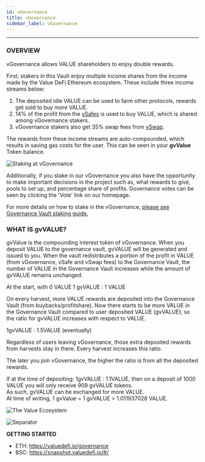 ```yaml
---
id: vGovernance
title: vGovernance
sidebar_label: vGovernance
---
```


---

### OVERVIEW

vGovernance allows VALUE shareholders to enjoy double rewards.

First, stakers in this Vault enjoy multiple income shares from the income made by the Value DeFi Ethereum ecosystem. These include three income streams below:

1. The deposited idle VALUE can be used to farm other protocols, rewards get sold to buy more VALUE.
2. 14% of the profit from the [vSafes](/value-vaults) is used to buy VALUE, which is shared among vGovernance stakers.
3. vGovernance stakers also get 35% swap fees from [vSwap](/value-liquid).

The rewards from these income streams are auto-compounded, which results in saving gas costs for the user. This can be seen in your **gvValue** Token balance.

![Staking at vGovernance](../img/staking-at-governance-vault.png)


Additionally, if you stake in our vGovernance you also have the opportunity to make important decisions in the project such as, what rewards to give, pools to set up, and percentage share of profits. Governance votes can be seen by clicking the 'Vote' link on our homepage.

For more details on how to stake in the vGovernance, [please see Governance Vault staking guide.](/G1)

  
### WHAT IS gvVALUE?

gvValue is the compounding interest token of vGovernance. When you deposit VALUE to the governance vault, gvVALUE will be generated and issued to you. When the vault redistributes a portion of the profit in VALUE \(from vGovernance, vSafe and vSwap fees\) to the Governance Vault, the number of VALUE in the Governance Vault increases while the amount of gvVALUE remains unchanged.

At the start, with 0 VALUE 1 gvVALUE : 1 VALUE

On every harvest, more VALUE rewards are deposited into the Governance Vault \(from buybacks/profitshare\). Now there starts to be more VALUE in the Governance Vault compared to user deposited VALUE \(gvVALUE\), so the ratio for gvVALUE increases with respect to VALUE.

1gvVALUE : 1.5VALUE \(eventually\)

Regardless of users leaving vGovernance, those extra deposited rewards from harvests stay in there. Every harvest increases this ratio.

The later you join vGovernance, the higher the ratio is from all the deposited rewards.

If at the time of depositing: 1gvVALUE : 1.1VALUE, then on a deposit of 1000 VALUE you will only receive 909 gvVALUE tokens.  
As such, gvVALUE can be exchanged for more VALUE.   
At time of writing, 1 gvValue = 1 gvVALUE = 1.011937028 VALUE.  


![The Value Ecosystem](../img/value-ecosystem.png)


![Separator](../img/seperator.png)


**GETTING STARTED**
- ETH: https://valuedefi.io/governance
- BSC: https://snapshot.valuedefi.io/#/
